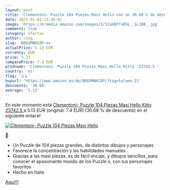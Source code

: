 ```yaml
---
layout: post
title: 'Clementoni- Puzzle 104 Piezas Maxi Hello con un 30.68 % de descuento'
date: 2021-01-01 23:20:02
image: 'https://m.media-amazon.com/images/I/51umDFfvQSL._SL200_.jpg'
comments: true
category: ofertas
author: ring
slug: 'B083MNKC8P-es'
actualPrice: 5.13 EUR
currency: EUR
price: 5.13
comparePrice: 7.4 EUR
prodname: 'Clementoni- Puzzle 104 Piezas Maxi Hello Kitty  23742.5 '
country: 'es'
flag: '🇪🇸'
buyurl: 'https://www.amazon.es/dp/B083MNKC8P/?tag=tolees-21'
descuento: '30.68'
average: '5.13'
---
```


En este momento está [Clementoni- Puzzle 104 Piezas Maxi Hello Kitty  23742.5 ](https://www.amazon.es/dp/B083MNKC8P/?tag=tolees-21) a 5.13 EUR (original: 7.4 EUR) (30.68 %  de descuento) en el siguiente enlace!

[![Clementoni- Puzzle 104 Piezas Maxi Hello](https://m.media-amazon.com/images/I/51umDFfvQSL._SL200_.jpg)](https://www.amazon.es/dp/B083MNKC8P/?tag=tolees-21)

🔎:

- Un Puzzle de 104 piezas grandes, de distintos dibujos y personajes
- Favorece la concentración y las habilidades manuales
- Gracias a las maxi piezas, es de fácil encaje, y dibujos sencillos, para conocer el apasionante mundo de los Puzzle s, con tus personajes favoritos
- Hecho en Italia

[Aquí!!!](https://www.amazon.es/dp/B083MNKC8P/?tag=tolees-21)
